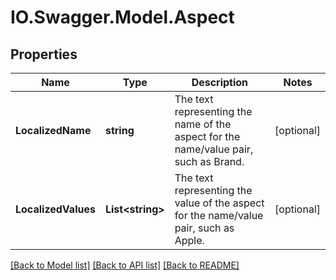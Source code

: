 # IO.Swagger.Model.Aspect
## Properties

Name | Type | Description | Notes
------------ | ------------- | ------------- | -------------
**LocalizedName** | **string** | The text representing the name of the aspect for the name/value pair, such as Brand. | [optional] 
**LocalizedValues** | **List&lt;string&gt;** | The text representing the value of the aspect for the name/value pair, such as Apple. | [optional] 

[[Back to Model list]](../README.md#documentation-for-models) [[Back to API list]](../README.md#documentation-for-api-endpoints) [[Back to README]](../README.md)

